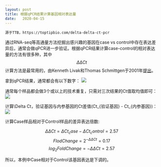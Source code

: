```yaml
---
layout: post
title: 根据qPCR结果计算基因相对表达量
date:   2020-04-15
---
```


```
源于TTB，https://toptipbio.com/delta-delta-ct-pcr
```

通过RNA-seq等高通量方法挖掘出感兴趣的基因在case vs control中存在表达差异后，通常会做qPCR进一步验证。根据qPCR结果计算case-control的相对表达量的方法有很多种，其中 $$ \Delta\Delta Ct $$ 计算方法是最常用的，由Kenneth Livak和Thomas Schmittgen于2001年[提出](https://doi.org/10.1006/meth.2001.1262)。

拿到qPCR结果，通常都会有以下数字：
![]({{site.baseurl}}/images/qpcr_1_20200415.png)

通常每个样品都会做3个或以上的技术重复，只需对三次结果的Ct值取均值即可：
![]({{site.baseurl}}/images/qpcr_2_20200415.png)

计算\Delta Ct，验证基因与内参基因的Ct差值(Ct_{验证基因} - Ct_{内参基因})：
![]({{site.baseurl}}/images/qpcr_3_20200415.png)

计算Case样品相对于Control样品的差异表达倍数:

$$ \Delta\Delta Ct = \Delta Ct_case - \Delta Ct_control = 2.57 $$
$$ FlodChange = 2^{-\Delta\Delta Ct} = 0.17 $$
$$ log_2FoldChange = - \Delta\Delta Ct = 2.57 $$

所以，本例中Case相对于Control该基因表达是下调的。
